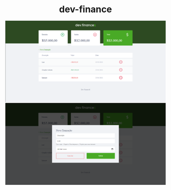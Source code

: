 # <h1 align="center">dev-finance</h1>

![alt text](https://github.com/Myul8330/dev-finance/blob/main/image/dev.finance.png)
![alt text](https://github.com/Myul8330/dev-finance/blob/main/image/dev.png)

